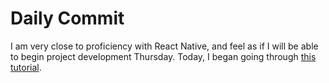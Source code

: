# Daily Commit
I am very close to proficiency with React Native, and feel as if I will be able to begin project development Thursday. Today, I began going through [this tutorial](https://www.raywenderlich.com/126063/react-native-tutorial).
